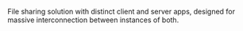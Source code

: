 <!--
name: 'smoothcloud'
tools: ['MEAN']
completeness: 15
-->

File sharing solution with distinct client and server apps, designed for massive interconnection between instances of both.

